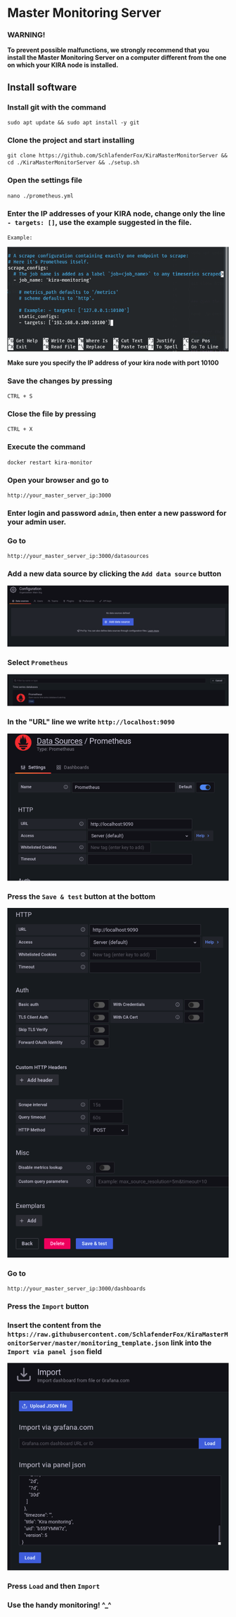 # Master Monitoring Server

### WARNING!
**To prevent possible malfunctions, we strongly recommend that you install the Master Monitoring Server on a computer different from the one on which your KIRA node is installed.**

## Install software

### Install git with the command

```
sudo apt update && sudo apt install -y git
```

### Clone the project and start installing
```
git clone https://github.com/SchlafenderFox/KiraMasterMonitorServer && cd ./KiraMasterMonitorServer && ./setup.sh
```

### Open the settings file
```
nano ./prometheus.yml
```

### Enter the IP addresses of your KIRA node, change only the line ```- targets: []```, use the example suggested in the file.
```
Example:
```
![Alt text](images/example_settings_file.png?raw=true "Example setting file")

**Make sure you specify the IP address of your kira node with port 10100**

### Save the changes by pressing
```
CTRL + S
```

### Close the file by pressing
```
CTRL + X
```

### Execute the command 
```
docker restart kira-monitor
```

### Open your browser and go to 
```
http://your_master_server_ip:3000
```

### Enter login and password ```admin```, then enter a new password for your admin user.

### Go to 
```
http://your_master_server_ip:3000/datasources
```

### Add a new data source by clicking the ```Add data source``` button
![Alt text](images/add_data_source.png?raw=true "Add data source")

### Select ```Prometheus```
![Alt text](images/prometheus.png?raw=true "Prometheus")

### In the "URL" line we write ```http://localhost:9090```
![Alt text](images/localhost.png?raw=true "Localhost")

### Press the ```Save & test``` button at the bottom
![Alt text](images/save_and_test.png?raw=true "Save & test")

### Go to 
```
http://your_master_server_ip:3000/dashboards
```

### Press the ```Import``` button

### Insert the content from the ```https://raw.githubusercontent.com/SchlafenderFox/KiraMasterMonitorServer/master/monitoring_template.json``` link into the ```Import via panel json``` field
![Alt text](images/import.png?raw=true "Import")

### Press ```Load``` and then ```Import```

### Use the handy monitoring! ^_^